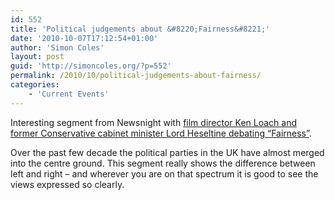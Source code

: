 ```yaml
---
id: 552
title: 'Political judgements about &#8220;Fairness&#8221;'
date: '2010-10-07T17:12:54+01:00'
author: 'Simon Coles'
layout: post
guid: 'http://simoncoles.org/?p=552'
permalink: /2010/10/political-judgements-about-fairness/
categories:
    - 'Current Events'
---
```


Interesting segment from Newsnight with [film director Ken Loach and former Conservative cabinet minister Lord Heseltine debating “Fairness”](http://news.bbc.co.uk/1/hi/programmes/newsnight/9070679.stm).

Over the past few decade the political parties in the UK have almost merged into the centre ground. This segment really shows the difference between left and right – and wherever you are on that spectrum it is good to see the views expressed so clearly.